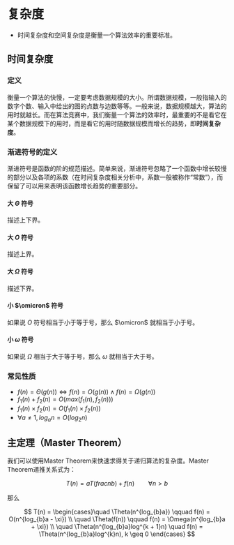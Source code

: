# 复杂度

- 时间复杂度和空间复杂度是衡量一个算法效率的重要标准。

## 时间复杂度

### 定义

衡量一个算法的快慢，一定要考虑数据规模的大小。所谓数据规模，一般指输入的数字个数、输入中给出的图的点数与边数等等。一般来说，数据规模越大，算法的用时就越长。而在算法竞赛中，我们衡量一个算法的效率时，最重要的不是看它在某个数据规模下的用时，而是看它的用时随数据规模而增长的趋势，即**时间复杂度**。

### 渐进符号的定义

渐进符号是函数的阶的规范描述。简单来说，渐进符号忽略了一个函数中增长较慢的部分以及各项的系数（在时间复杂度相关分析中，系数一般被称作“常数”），而保留了可以用来表明该函数增长趋势的重要部分。

#### 大 $\Theta$ 符号

描述上下界。

#### 大 $O$ 符号

描述上界。

#### 大 $\Omega$ 符号

描述下界。

#### 小 $\omicron$ 符号

如果说 $O$ 符号相当于小于等于号，那么 $\omicron$ 就相当于小于号。

#### 小 $\omega$ 符号

如果说 $\Omega$ 相当于大于等于号，那么 $\omega$ 就相当于大于号。

### 常见性质

- $f(n) = \Theta(g(n)) \iff f(n) = O(g(n)) \land f(n) = \Omega(g(n))$
- $f_1(n) + f_2(n) = O(max(f_1(n), f_2(n)))$
- $f_1(n) \times f_2(n) = O(f_1(n) \times f_2(n))$
- $\forall a \not= 1, log_{a}n = O(log_2 n)$

## 主定理（Master Theorem）

我们可以使用Master Theorem来快速求得关于递归算法的复杂度。Master Theorem递推关系式为：

 $$T(n) = aT(frac{n}{b}) + f(n) \qquad \forall n > b$$
 
 那么
 
 $$
 T(n) = \begin{cases}\quad \Theta(n^{log_{b}a}) \qquad f(n) = O(n^{log_{b}a - \xi}) \\ 
 \quad \Theta(f(n)) \qquad f(n) = \Omega(n^{log_{b}a + \xi}) \\ 
 \quad \Theta(n^{log_{b}a}log^{k + 1}n) \quad f(n) = \Theta(n^{log_{b}a}log^{k}n), k \geq 0 
 \end{cases}
 $$
 
 
